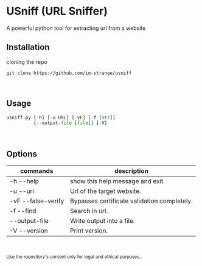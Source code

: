 # USniff (URL Sniffer)
A powerful python tool for extracting url from a website
&nbsp; 

## Installation
cloning the repo
```
git clone https://github.com/im-strange/usniff
```
&nbsp; 

## Usage
```python
usniff.py [-h] [-u URL] [-vF] [-f [str]]
          [--output-file [file]] [-V]
```
&nbsp; 

## Options
| commands | description |
| --- | --- |
| -h --help |  show this help message and exit. |
| -u --url  |  Url of the target website.
| -vF --false-verify |  Bypasses certificate validation completely.
| -f --find |  Search in url.
| --output-file |  Write output into a file.
| -V --version  |      Print version.

&nbsp; 

<sub>Use the repository's content only for legal and ethical purposes.</sub>
